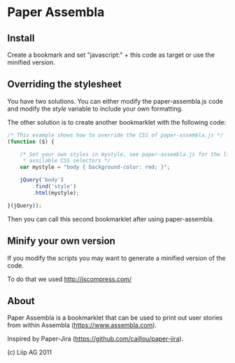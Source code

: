 Paper Assembla
==============

Install
-------
Create a bookmark and set "javascript:" + this code as target or use the minified version.

Overriding the stylesheet
-------------------------

You have two solutions. You can either modify the paper-assembla.js code and modify the *style* variable to include your own formatting.

The other solution is to create another bookmarklet with the following code:

```javascript
/* This example shows how to override the CSS of paper-assembla.js */
(function ($) {

    /* Set your own styles in mystyle, see paper-assembla.js for the list of
     * available CSS selectors */
    var mystyle = "body { background-color: red; }";

    jQuery('body')
        .find('style')
        .html(mystyle);

}(jQuery));
```

Then you can call this second bookmarklet after using paper-assembla.

Minify your own version
-----------------------

If you modify the scripts you may want to generate a minified version of the code.

To do that we used http://jscompress.com/

About
-----
Paper Assembla is a bookmarklet that can be used to print out user stories from within Assembla (https://www.assembla.com).

Inspired by Paper-Jira (https://github.com/caillou/paper-jira).

(c) Liip AG 2011
